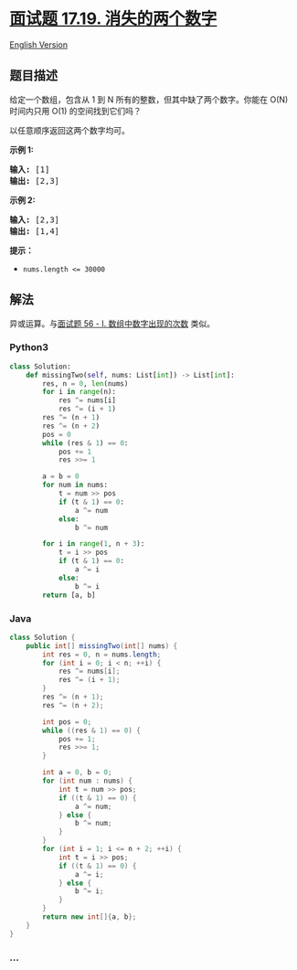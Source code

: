 # [面试题 17.19. 消失的两个数字](https://leetcode-cn.com/problems/missing-two-lcci)

[English Version](/lcci/17.19.Missing%20Two/README_EN.md)

## 题目描述

<!-- 这里写题目描述 -->
<p>给定一个数组，包含从 1 到 N 所有的整数，但其中缺了两个数字。你能在 O(N) 时间内只用 O(1) 的空间找到它们吗？</p>

<p>以任意顺序返回这两个数字均可。</p>

<p><strong>示例 1:</strong></p>

<pre><strong>输入:</strong> [1]
<strong>输出: </strong>[2,3]</pre>

<p><strong>示例 2:</strong></p>

<pre><strong>输入:</strong> [2,3]
<strong>输出: </strong>[1,4]</pre>

<p><strong>提示：</strong></p>

<ul>
	<li><code>nums.length &lt;=&nbsp;30000</code></li>
</ul>

## 解法

<!-- 这里可写通用的实现逻辑 -->

异或运算。与[面试题 56 - I. 数组中数字出现的次数](/lcof/面试题56%20-%20I.%20数组中数字出现的次数/README.md) 类似。

<!-- tabs:start -->

### **Python3**

<!-- 这里可写当前语言的特殊实现逻辑 -->

```python
class Solution:
    def missingTwo(self, nums: List[int]) -> List[int]:
        res, n = 0, len(nums)
        for i in range(n):
            res ^= nums[i]
            res ^= (i + 1)
        res ^= (n + 1)
        res ^= (n + 2)
        pos = 0
        while (res & 1) == 0:
            pos += 1
            res >>= 1

        a = b = 0
        for num in nums:
            t = num >> pos
            if (t & 1) == 0:
                a ^= num
            else:
                b ^= num

        for i in range(1, n + 3):
            t = i >> pos
            if (t & 1) == 0:
                a ^= i
            else:
                b ^= i
        return [a, b]
```

### **Java**

<!-- 这里可写当前语言的特殊实现逻辑 -->

```java
class Solution {
    public int[] missingTwo(int[] nums) {
        int res = 0, n = nums.length;
        for (int i = 0; i < n; ++i) {
            res ^= nums[i];
            res ^= (i + 1);
        }
        res ^= (n + 1);
        res ^= (n + 2);

        int pos = 0;
        while ((res & 1) == 0) {
            pos += 1;
            res >>= 1;
        }

        int a = 0, b = 0;
        for (int num : nums) {
            int t = num >> pos;
            if ((t & 1) == 0) {
                a ^= num;
            } else {
                b ^= num;
            }
        }
        for (int i = 1; i <= n + 2; ++i) {
            int t = i >> pos;
            if ((t & 1) == 0) {
                a ^= i;
            } else {
                b ^= i;
            }
        }
        return new int[]{a, b};
    }
}
```

### **...**

```

```

<!-- tabs:end -->
